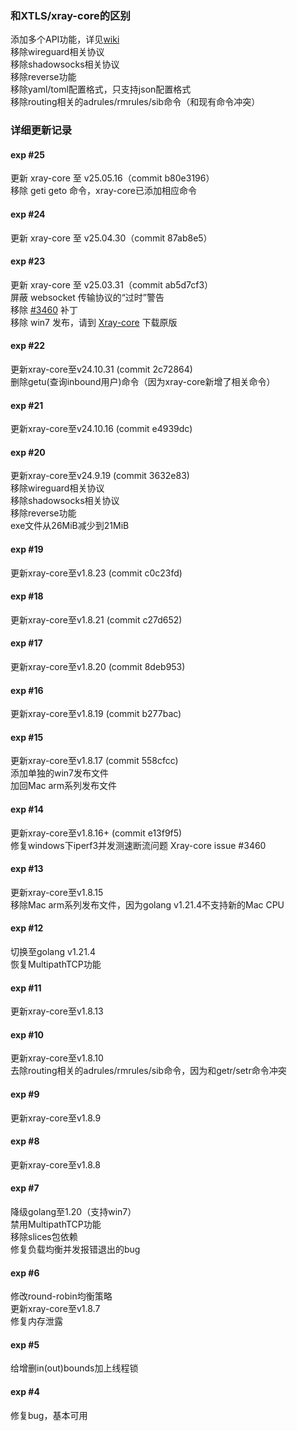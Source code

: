 ### 和XTLS/xray-core的区别
添加多个API功能，详见[wiki](https://github.com/vrnobody/xraye/wiki)  
移除wireguard相关协议  
移除shadowsocks相关协议  
移除reverse功能  
移除yaml/toml配置格式，只支持json配置格式  
移除routing相关的adrules/rmrules/sib命令（和现有命令冲突）  

### 详细更新记录

#### exp #25
更新 xray-core 至 v25.05.16（commit b80e3196）  
移除 geti geto 命令，xray-core已添加相应命令  

#### exp #24
更新 xray-core 至 v25.04.30（commit 87ab8e5）  

#### exp #23
更新 xray-core 至 v25.03.31（commit ab5d7cf3）  
屏蔽 websocket 传输协议的“过时”警告  
移除 [#3460](https://github.com/XTLS/Xray-core/issues/3460) 补丁  
移除 win7 发布，请到 [Xray-core](https://github.com/XTLS/Xray-core) 下载原版  

#### exp #22
更新xray-core至v24.10.31 (commit 2c72864)  
删除getu(查询inbound用户)命令（因为xray-core新增了相关命令）  

#### exp #21
更新xray-core至v24.10.16 (commit e4939dc)  

#### exp #20
更新xray-core至v24.9.19 (commit 3632e83)  
移除wireguard相关协议  
移除shadowsocks相关协议  
移除reverse功能  
exe文件从26MiB减少到21MiB  

#### exp #19
更新xray-core至v1.8.23 (commit c0c23fd)  

#### exp #18
更新xray-core至v1.8.21 (commit c27d652)  

#### exp #17
更新xray-core至v1.8.20 (commit 8deb953)  

#### exp #16
更新xray-core至v1.8.19 (commit b277bac)  

#### exp #15
更新xray-core至v1.8.17 (commit 558cfcc)  
添加单独的win7发布文件  
加回Mac arm系列发布文件  

#### exp #14
更新xray-core至v1.8.16+ (commit e13f9f5)  
修复windows下iperf3并发测速断流问题 Xray-core issue #3460  

#### exp #13
更新xray-core至v1.8.15  
移除Mac arm系列发布文件，因为golang v1.21.4不支持新的Mac CPU  

#### exp #12
切换至golang v1.21.4  
恢复MultipathTCP功能  

#### exp #11
更新xray-core至v1.8.13  

#### exp #10
更新xray-core至v1.8.10  
去除routing相关的adrules/rmrules/sib命令，因为和getr/setr命令冲突  

#### exp #9
更新xray-core至v1.8.9  

#### exp #8
更新xray-core至v1.8.8  

#### exp #7
降级golang至1.20（支持win7）  
禁用MultipathTCP功能  
移除slices包依赖  
修复负载均衡并发报错退出的bug  

#### exp #6
修改round-robin均衡策略  
更新xray-core至v1.8.7  
修复内存泄露  

#### exp #5
给增删in(out)bounds加上线程锁  

#### exp #4
修复bug，基本可用  
